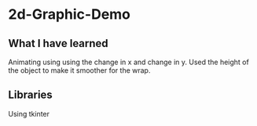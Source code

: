 # 2d-Graphic-Demo

## What I have learned
Animating using using the change in x and change in y. Used the height of the object to make it smoother for the wrap.

## Libraries
Using tkinter
